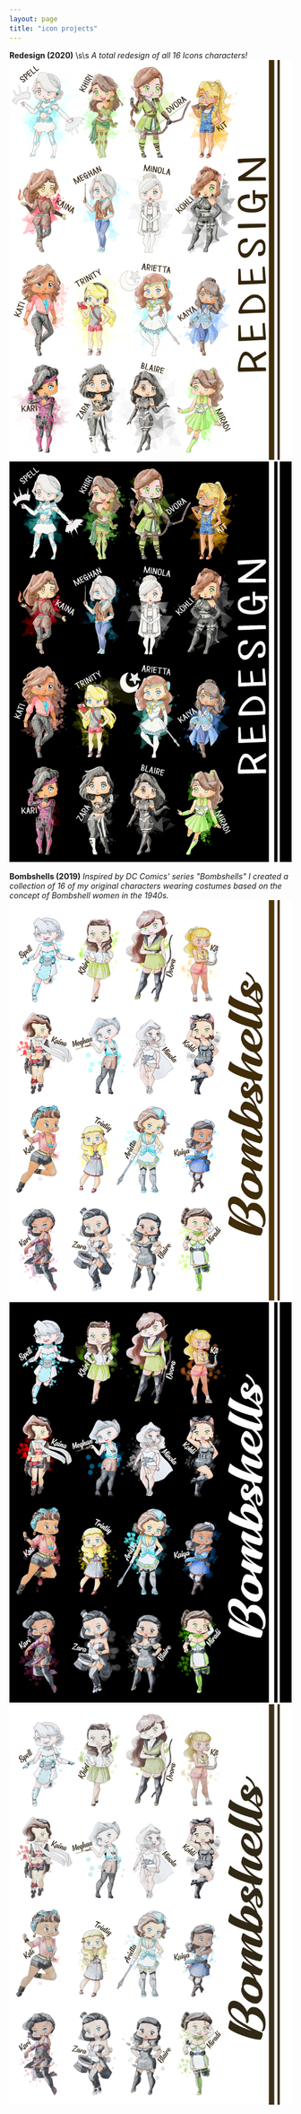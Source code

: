 ```yaml
---
layout: page
title: "icon projects"
---
```


**Redesign (2020)**
\s\s
_A total redesign of all 16 Icons characters!_  
![Icons - Redesign Light Mode](/assets/artwork/IconProjects/Redesign_LightMode.jpg) ![Icons - Redesign Dark Mode](/assets/artwork/IconProjects/Redesign_DarkMode.jpg)

**Bombshells (2019)** 
_Inspired by DC Comics' series "Bombshells" I created a collection of 16 of my original characters wearing costumes based on the concept of Bombshell women in the 1940s._ 
![Icons - Bombshells Light Mode](/assets/artwork/IconProjects/Bombshells_LightMode.jpg)
![Icons - Redesign Dark Mode](/assets/artwork/IconProjects/Bombshells_DarkMode.jpg)
![Icons - Vintage Dark Mode](/assets/artwork/IconProjects/Bombshells_VintageMode.jpg)
